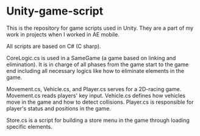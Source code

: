 # Unity-game-script
This is the repository for game scripts used in Unity. They are a part of my work in projects when I worked in AE mobile.

All scripts are based on C# (C sharp).

CoreLogic.cs is used in a SameGame (a game based on linking and elimination). It is in charge of all phases from the game start to the game end including all necessary logics like how to eliminate elements in the game.

Movement.cs, Vehicle.cs, and Player.cs serves for a 2D-racing game. Movement.cs reads players' key input. Vehicle.cs defines how vehicles move in the game and how to detect collisions. Player.cs is responsible for player's status and positions in the game.

Store.cs is a script for building a store menu in the game through loading specific elements.
